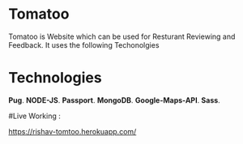 # Tomatoo

Tomatoo is Website which can be used for Resturant Reviewing and Feedback.
It uses the following Techonolgies

 
# Technologies

**Pug**. 
**NODE-JS**.
**Passport**.
**MongoDB**.
**Google-Maps-API**.
**Sass**.


#Live Working :

https://rishav-tomtoo.herokuapp.com/
